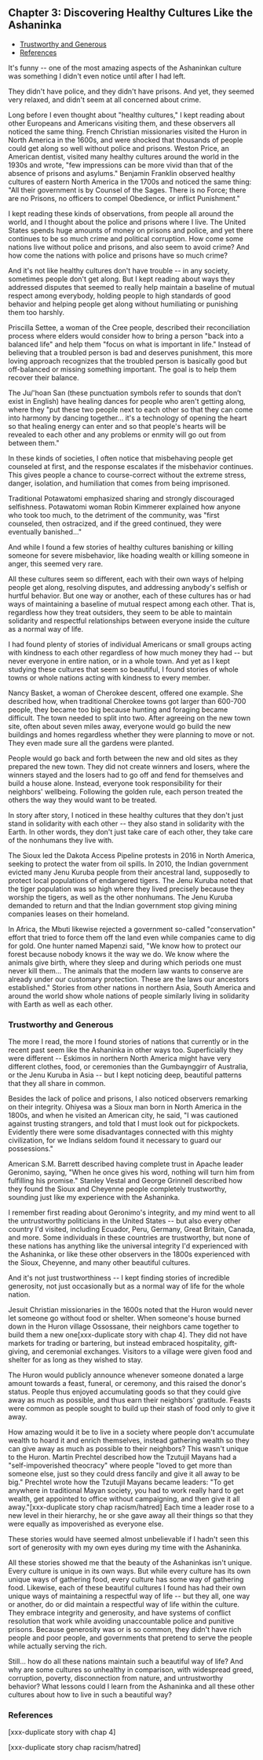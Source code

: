 ## Chapter 3: Discovering Healthy Cultures Like the Ashaninka

<toc/>

* [Trustworthy and Generous](#trustworthy-and-generous)
* [References](#references)
<toc/>

It's funny -- one of the most amazing aspects of the Ashaninkan culture was something I didn't even notice until after I had left.

They didn't have police, and they didn't have prisons. And yet, they seemed very relaxed, and didn't seem at all concerned about crime.

Long before I even thought about "healthy cultures," I kept reading about other Europeans and Americans visiting them, and these observers all noticed the same thing. French Christian missionaries visited the Huron in North America in the 1600s, and were shocked that thousands of people could get along so well without police and prisons. Weston Price, an American dentist, visited many healthy cultures around the world in the 1930s and wrote, "few impressions can be more vivid than that of the absence of prisons and asylums." Benjamin Franklin observed healthy cultures of eastern North America in the 1700s and noticed the same thing: "All their government is by Counsel of the Sages. There is no Force; there are no Prisons, no officers to compel Obedience, or inflict Punishment."

I kept reading these kinds of observations, from people all around the world, and I thought about the police and prisons where I live. The United States spends huge amounts of money on prisons and police, and yet there continues to be so much crime and political corruption. How come some nations live without police and prisons, and also seem to avoid crime? And how come the nations with police and prisons have so much crime?

And it's not like healthy cultures don't have trouble -- in any society, sometimes people don't get along. But I kept reading about ways they addressed disputes that seemed to really help maintain a baseline of mutual respect among everybody, holding people to high standards of good behavior and helping people get along without humiliating or punishing them too harshly.

Priscilla Settee, a woman of the Cree people, described their reconciliation process where elders would consider how to bring a person "back into a balanced life" and help them "focus on what is important in life." Instead of believing that a troubled person is bad and deserves punishment, this more loving approach recognizes that the troubled person is basically good but off-balanced or missing something important. The goal is to help them recover their balance.

The Ju/'hoan San (these punctuation symbols refer to sounds that don’t exist in English) have healing dances for people who aren't getting along, where they "put these two people next to each other so that they can come into harmony by dancing together... it's a technology of opening the heart so that healing energy can enter and so that people's hearts will be revealed to each other and any problems or enmity will go out from between them."

In these kinds of societies, I often notice that misbehaving people get counseled at first, and the response escalates if the misbehavior continues. This gives people a chance to course-correct without the extreme stress, danger, isolation, and humiliation that comes from being imprisoned.

Traditional Potawatomi emphasized sharing and strongly discouraged selfishness. Potawatomi woman Robin Kimmerer explained how anyone who took too much, to the detriment of the community, was "first counseled, then ostracized, and if the greed continued, they were eventually banished..." 

And while I found a few stories of healthy cultures banishing or killing someone for severe misbehavior, like hoading wealth or killing someone in anger, this seemed very rare.

All these cultures seem so different, each with their own ways of helping people get along, resolving disputes, and addressing anybody's selfish or hurtful behavior. But one way or another, each of these cultures has or had ways of maintaining a baseline of mutual respect among each other. That is, regardless how they treat outsiders, they seem to be able to maintain solidarity and respectful relationships between everyone inside the culture as a normal way of life.

I had found plenty of stories of individual Americans or small groups acting with kindness to each other regardless of how much money they had -- but never everyone in entire nation, or in a whole town. And yet as I kept studying these cultures that seem so beautiful, I found stories of whole towns or whole nations acting with kindness to every member. 

Nancy Basket, a woman of Cherokee descent, offered one example. She described how, when traditional Cherokee towns got larger than 600-700 people, they became too big because hunting and foraging became difficult. The town needed to split into two. After agreeing on the new town site, often about seven miles away, everyone would go build the new buildings and homes regardless whether they were planning to move or not. They even made sure all the gardens were planted.

People would go back and forth between the new and old sites as they prepared the new town. They did not create winners and losers, where the winners stayed and the losers had to go off and fend for themselves and build a house alone. Instead, everyone took responsibility for their neighbors' wellbeing. Following the golden rule, each person treated the others the way they would want to be treated.

In story after story, I noticed in these healthy cultures that they don't just stand in solidarity with each other -- they also stand in solidarity with the Earth. In other words, they don't just take care of each other, they take care of the nonhumans they live with.

The Sioux led the Dakota Access Pipeline protests in 2016 in North America, seeking to protect the water from oil spills. In 2010, the Indian government evicted many Jenu Kuruba people from their ancestral land, supposedly to protect local populations of endangered tigers. The Jenu Kuruba noted that the tiger population was so high where they lived precisely because they worship the tigers, as well as the other nonhumans. The Jenu Kuruba demanded to return and that the Indian government stop giving mining companies leases on their homeland.

In Africa, the Mbuti likewise rejected a government so-called "conservation" effort that tried to force them off the land even while companies came to dig for gold. One hunter named Mapenzi said, "We know how to protect our forest because nobody knows it the way we do. We know where the animals give birth, where they sleep and during which periods one must never kill them... The animals that the modern law wants to conserve are already under our customary protection. These are the laws our ancestors established." Stories from other nations in northern Asia, South America and around the world show whole nations of people similarly living in solidarity with Earth as well as each other.

### Trustworthy and Generous

The more I read, the more I found stories of nations that currently or in the recent past seem like the Ashaninka in other ways too. Superficially they were different -- Eskimos in northern North America might have very different clothes, food, or ceremonies than the Gumbaynggirr of Australia, or the Jenu Kuruba in Asia -- but I kept noticing deep, beautiful patterns that they all share in common. 

Besides the lack of police and prisons, I also noticed observers remarking on their integrity. Ohiyesa was a Sioux man born in North America in the 1800s, and when he visited an American city, he said, "I was cautioned against trusting strangers, and told that I must look out for pickpockets. Evidently there were some disadvantages connected with this mighty civilization, for we Indians seldom found it necessary to guard our possessions."

American S.M. Barrett described having complete trust in Apache leader Geronimo, saying, "When he once gives his word, nothing will turn him from fulfilling his promise." Stanley Vestal and George Grinnell described how they found the Sioux and Cheyenne people completely trustworthy, sounding just like my experience with the Ashaninka.

I remember first reading about Geronimo's integrity, and my mind went to all the untrustworthy politicians in the United States -- but also every other country I'd visited, including Ecuador, Peru, Germany, Great Britain, Canada, and more. Some individuals in these countries are trustworthy, but none of these nations has anything like the universal integrity I'd experienced with the Ashaninka, or like these other observers in the 1800s experienced with the Sioux, Cheyenne, and many other beautiful cultures.

And it's not just trustworthiness -- I kept finding stories of incredible generosity, not just occasionally but as a normal way of life for the whole nation.

Jesuit Christian missionaries in the 1600s noted that the Huron would never let someone go without food or shelter. When someone's house burned down in the Huron village Ossossane, their neighbors came together to build them a new one[xxx-duplicate story with chap 4]. They did not have markets for trading or bartering, but instead embraced hospitality, gift-giving, and ceremonial exchanges. Visitors to a village were given food and shelter for as long as they wished to stay.

The Huron would publicly announce whenever someone donated a large amount towards a feast, funeral, or ceremony, and this raised the donor's status. People thus enjoyed accumulating goods so that they could give away as much as possible, and thus earn their neighbors' gratitude. Feasts were common as people sought to build up their stash of food only to give it away.

How amazing would it be to live in a society where people don't accumulate wealth to hoard it and enrich themselves, instead gathering wealth so they can give away as much as possible to their neighbors? This wasn't unique to the Huron. Martín Prechtel described how the Tzutujil Mayans had a "self-impoverished theocracy" where people "loved to get more than someone else, just so they could dress fancily and give it all away to be big." Prechtel wrote how the Tzutujil Mayans became leaders: "To get anywhere in traditional Mayan society, you had to work really hard to get wealth, get appointed to office without campaigning, and then give it all away."[xxx-duplicate story chap racism/hatred] Each time a leader rose to a new level in their hierarchy, he or she gave away all their things so that they were equally as impoverished as everyone else.

These stories would have seemed almost unbelievable if I hadn't seen this sort of generosity with my own eyes during my time with the Ashaninka.

All these stories showed me that the beauty of the Ashaninkas isn't unique. Every culture is unique in its own ways. But while every culture has its own unique ways of gathering food, every culture has some way of gathering food. Likewise, each of these beautiful cultures I found has had their own unique ways of maintaining a respectful way of life -- but they all, one way or another, do or did maintain a respectful way of life within the culture. They embrace integrity and generosity, and have systems of conflict resolution that work while avoiding unaccountable police and punitive prisons. Because generosity was or is so common, they didn't have rich people and poor people, and governments that pretend to serve the people while actually serving the rich.

Still... how do all these nations maintain such a beautiful way of life? And why are some cultures so unhealthy in comparison, with widespread greed, corruption, poverty, disconnection from nature, and untrustworthy behavior? What lessons could I learn from the Ashaninka and all these other cultures about how to live in such a beautiful way?

### References

[xxx-duplicate story with chap 4]

[xxx-duplicate story chap racism/hatred]

